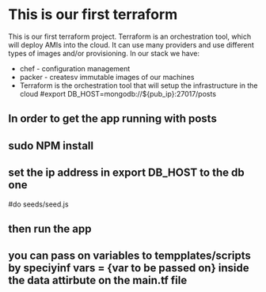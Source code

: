 # This is our first terraform

This is our first terraform project.
Terraform is an orchestration tool, which will deploy AMIs into the cloud.
It can use many providers and use different types of images and/or provisioning.
In our stack we have:
- chef - configuration management
- packer - createsv immutable images of our machines
- Terraform is the orchestration tool that will setup the infrastructure in the cloud
#export DB_HOST=mongodb://${pub_ip}:27017/posts
## In order to get the app running with posts
## sudo NPM install
## set the ip address in export DB_HOST to the db one
#do seeds/seed.js
## then run the app
## you can pass on variables to tempplates/scripts by speciyinf vars = {var to be passed on} inside the data attirbute on the main.tf file
